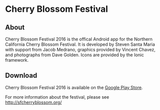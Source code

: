 # Cherry Blossom Festival

## About
Cherry Blossom Festival 2016 is the offical Android app for the Northern California Cherry Blossom Festival. It is developed by Steven Santa Maria with support from Jacob Medrano, graphics provided by Vincent Chavez, and photographs from Dave Golden. Icons are provided by the Ionic framework.

## Download

Cherry Blossom Festival 2016 is available on the [Google Play Store](https://play.google.com/store/apps/details?id=com.ionicframework.myproject854454).

For more information about the festival, please see http://sfcherryblossom.org/